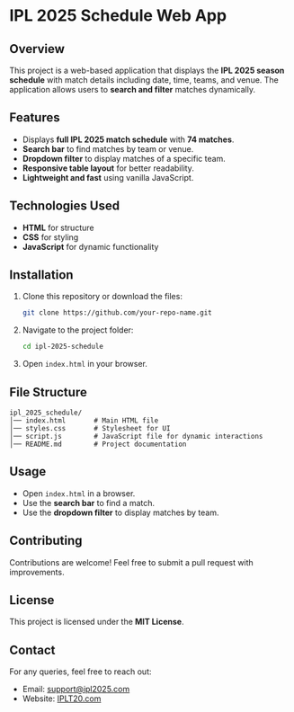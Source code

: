 # IPL 2025 Schedule Web App

## Overview
This project is a web-based application that displays the **IPL 2025 season schedule** with match details including date, time, teams, and venue. The application allows users to **search and filter** matches dynamically.

## Features
- Displays **full IPL 2025 match schedule** with **74 matches**.
- **Search bar** to find matches by team or venue.
- **Dropdown filter** to display matches of a specific team.
- **Responsive table layout** for better readability.
- **Lightweight and fast** using vanilla JavaScript.

## Technologies Used
- **HTML** for structure
- **CSS** for styling
- **JavaScript** for dynamic functionality

## Installation
1. Clone this repository or download the files:
   ```sh
   git clone https://github.com/your-repo-name.git
   ```
2. Navigate to the project folder:
   ```sh
   cd ipl-2025-schedule
   ```
3. Open `index.html` in your browser.

## File Structure
```
ipl_2025_schedule/
│── index.html       # Main HTML file
│── styles.css       # Stylesheet for UI
│── script.js        # JavaScript file for dynamic interactions
│── README.md        # Project documentation
```

## Usage
- Open `index.html` in a browser.
- Use the **search bar** to find a match.
- Use the **dropdown filter** to display matches by team.

## Contributing
Contributions are welcome! Feel free to submit a pull request with improvements.

## License
This project is licensed under the **MIT License**.

## Contact
For any queries, feel free to reach out:
- Email: support@ipl2025.com
- Website: [IPLT20.com](https://www.iplt20.com)

